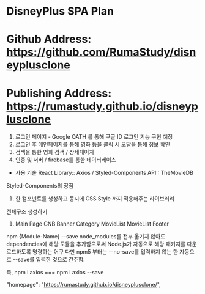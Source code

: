 # DisneyPlus SPA Plan

# Github Address: https://github.com/RumaStudy/disneyplusclone

# Publishing Address: https://rumastudy.github.io/disneyplusclone

1. 로그인 페이지 - Google OATH 를 통해 구글 ID 로그인 기능 구현 예정
2. 로그인 후 메인페이지를 통해 영화 등을 클릭 시 모달을 통해 정보 확인
3. 검색을 통한 영화 검색 / 상세페이지
4. 인증 및 서버 / firebase를 통한 데이터베이스

- 사용 기술
  React
  Library:: Axios / Styled-Components
  API:: TheMovieDB

Styled-Components의 장점

1. 한 컴포넌트를 생성하고 동시에 CSS Style 까지 적용해주는 라이브러리

전체구조 생성하기

1. Main Page
   GNB
   Banner
   Category
   MovieList
   MovieList
   Footer

npm {Module-Name} --save
node_modules를 전부 옮기지 않아도 dependencies에 해당 모듈을 추가함으로써
Node.js가 자동으로 해당 패키지를 다운로드하도록 명령하는 어구
다만 npm5 부터는 --no-save를 입력하지 않는 한 자동으로 --save를 입력한 것으로 간주함.

즉, npm i axios === npm i axios --save

"homepage": "https://rumastudy.github.io/disneyplusclone/",
